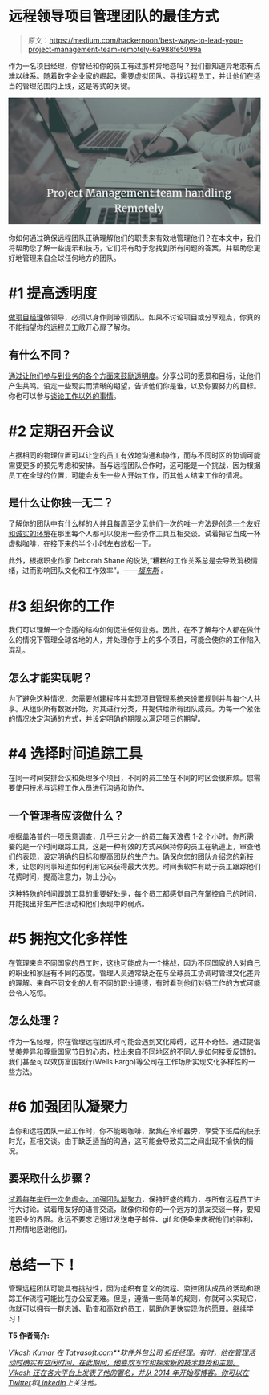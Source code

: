 # 远程领导项目管理团队的最佳方式

> 原文：<https://medium.com/hackernoon/best-ways-to-lead-your-project-management-team-remotely-6a988fe5099a>

作为一名项目经理，你曾经和你的员工有过那种异地恋吗？我们都知道异地恋有点难以维系。随着数字企业家的崛起，需要虚拟团队。寻找远程员工，并让他们在适当的管理范围内上线，这是等式的关键。

![](img/ccfb457fa5e83b6784416c63dc7cd0c1.png)

你如何通过确保远程团队正确理解他们的职责来有效地管理他们？在本文中，我们将帮助您了解一些提示和技巧，它们将有助于您找到所有问题的答案，并帮助您更好地管理来自全球任何地方的团队。

# #1 提高透明度

[做项目经理](https://www.liquidplanner.com/blog/6-lessons-project-manager/)做领导，必须以身作则带领团队。如果不讨论项目或分享观点，你真的不能指望你的远程员工敞开心扉了解你。

## 有什么不同？

[通过让他们参与到业务的各个方面来鼓励透明度](https://remote.co/transparency-in-remote-work/)。分享公司的愿景和目标，让他们产生共鸣。设定一些现实而清晰的期望，告诉他们你是谁，以及你要努力的目标。你也可以参与[谈论工作以外的事情](https://blog.trello.com/surprising-cognitive-benefits-of-small-talk-at-work)。

# #2 定期召开会议

占据相同的物理位置可以让您的员工有效地沟通和协作，而与不同时区的协调可能需要更多的预先考虑和安排。当与远程团队合作时，这可能是一个挑战，因为根据员工在全球的位置，可能会发生一些人开始工作，而其他人结束工作的情况。

## 是什么让你独一无二？

了解你的团队中有什么样的人并且每周至少见他们一次的唯一方法是[创造一个友好和诚实的环境](https://www.inc.com/chirag-kulkarni/9-ways-to-create-a-friendly-work-environment.html)在那里每个人都可以使用一些协作工具互相交谈。试着把它当成一杯虚拟咖啡，在接下来的半个小时左右放松一下。

此外，根据职业作家 Deborah Shane 的说法,“糟糕的工作关系总是会导致消极情绪，进而影响团队文化和工作效率”。——[*福布斯*](https://www.forbes.com/sites/jacquelynsmith/2013/10/03/10-tips-for-getting-your-colleagues-to-work-with-you-better/#371de099123d) *。*

# #3 组织你的工作

我们可以理解一个合适的结构如何促进任何业务。因此，在不了解每个人都在做什么的情况下管理全球各地的人，并处理你手上的多个项目，可能会使你的工作陷入混乱。

## 怎么才能实现呢？

为了避免这种情况，您需要创建程序并实现项目管理系统来设置规则并与每个人共享。从组织所有数据开始，对其进行分类，并提供给所有团队成员。为每一个紧张的情况决定沟通的方式，并设定明确的期限以满足项目的期望。

# #4 选择时间追踪工具

在同一时间安排会议和处理多个项目，不同的员工坐在不同的时区会很麻烦。您需要使用技术与远程工作人员进行沟通和协作。

## 一个管理者应该做什么？

根据盖洛普的一项民意调查，几乎三分之一的员工每天浪费 1-2 个小时。你所需要的是一个时间跟踪工具，这是一种有效的方式来保持你的员工在轨道上，审查他们的表现，设定明确的目标和提高团队的生产力。确保向您的团队介绍您的新技术，让您的同事知道如何利用它来获得最大优势。时间表软件有助于员工跟踪他们花费时间，提高注意力，防止分心。

这种[特殊的时间跟踪工具](https://blog.hubspot.com/agency/time-tracking-tools)的重要好处是，每个员工都感觉自己在掌控自己的时间，并能找出非生产性活动和他们表现中的弱点。

# #5 拥抱文化多样性

在管理来自不同国家的员工时，这也可能成为一个挑战，因为不同国家的人对自己的职业和家庭有不同的态度。管理人员通常缺乏在与全球员工协调时管理文化差异的理解。来自不同文化的人有不同的职业道德，有时看到他们对待工作的方式可能会令人吃惊。

## 怎么处理？

作为一名经理，你在管理远程团队时可能会遇到文化障碍，这并不奇怪。通过提倡赞美差异和尊重国家节日的心态，找出来自不同地区的不同人是如何接受反馈的。我们甚至可以效仿富国银行(Wells Fargo)等公司在工作场所实现文化多样性的一些方法。

# #6 加强团队凝聚力

当你和远程团队一起工作时，你不能喝咖啡，聚集在冷却器旁，享受下班后的快乐时光，互相交谈。由于缺乏适当的沟通，这可能会导致员工之间出现不愉快的情况。

## 要采取什么步骤？

[试着每年举行一次务虚会，加强团队凝聚力](https://www.business.com/articles/michael-henman-team-bonding-ideas/)，保持旺盛的精力，与所有远程员工进行大讨论。试着用友好的语言交流，就像你和你的一个远方的朋友交谈一样，要知道职业的界限。永远不要忘记通过发送电子邮件、gif 和便条来庆祝他们的胜利，并热情地感谢他们。

# 总结一下！

管理远程团队可能具有挑战性，因为组织有意义的流程、监控团队成员的活动和跟踪工作流程可能比在办公室更难。但是，遵循一些简单的规则，你就可以实现它，你就可以拥有一群忠诚、勤奋和高效的员工，帮助你更快实现你的愿景。继续学习！

**T5 作者简介:**

*Vikash Kumar 在 Tatvasoft.com**软件外包公司* [*担任经理。有时，他在管理活动时确实有空闲时间，在此期间，他喜欢写作和探索新的技术趋势和主题。Vikash 还在各大平台上发表了他的署名，并从 2014 年开始写博客。你可以在*](https://www.tatvasoft.com/)[*Twitter*](https://www.twitter.com/vikashv2v)*和*[*LinkedIn*](https://www.linkedin.com/in/vikashkumarchaudhary/)*上关注他。*